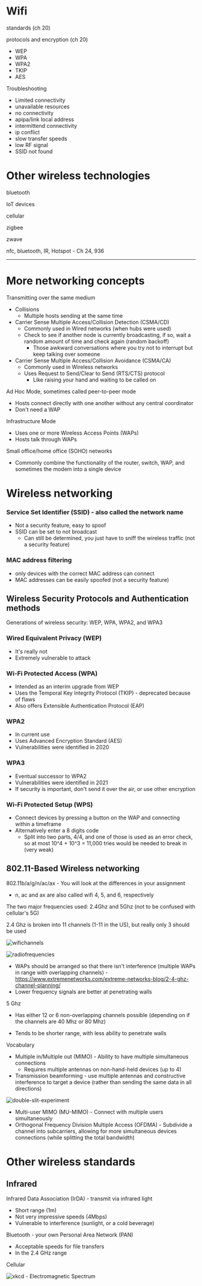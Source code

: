 

# Wifi

standards (ch 20)

protocols and encryption (ch 20)

* WEP
* WPA
* WPA2
* TKIP
* AES

Troubleshooting

* Limited connectivity
* unavailable resources
* no connectivity
* apipa/link local address
* intermittend connectivity
* ip conflict
* slow transfer speeds
* low RF signal
* SSID not found

# Other wireless technologies

bluetooth

IoT devices

cellular

zigbee

zwave

nfc, bluetooth, IR, Hotspot - Ch 24, 936

------------





# More networking concepts

Transmitting over the same medium

* Collisions
  * Multiple hosts sending at the same time
* Carrier Sense Multiple Access/Collision Detection (CSMA/CD)
  * Commonly used in Wired networks (when hubs were used)
  * Check to see if another node is currently broadcasting, if so, wait a random amount of time and check again (random backoff)
    * Those awkward conversations where you try not to interrupt but keep talking over someone
* Carrier Sense Multiple Access/Collision Avoidance (CSMA/CA)
  * Commonly used in Wireless networks
  * Uses Request to Send/Clear to Send (RTS/CTS) protocol
    * Like raising your hand and waiting to be called on

Ad Hoc Mode, sometimes called peer-to-peer mode

* Hosts connect directly with one another without any central coordinator
* Don't need a WAP

Infrastructure Mode

* Uses one or more Wireless Access Points (WAPs)
* Hosts talk through WAPs

Small office/home office (SOHO) networks

* Commonly combine the functionality of the router, switch, WAP, and sometimes the modem into a single device

# Wireless networking

### Service Set Identifier (SSID) - also called the network name

* Not a security feature, easy to spoof
* SSID can be set to not broadcast
  * Can still be determined, you just have to sniff the wireless traffic (not a security feature)

### MAC address filtering

* only devices with the correct MAC address can connect
* MAC addresses can be easily spoofed (not a security feature)

## Wireless Security Protocols and Authentication methods

Generations of wireless security: WEP, WPA, WPA2, and WPA3

### Wired Equivalent Privacy (WEP)

* It's really not
* Extremely vulnerable to attack

### Wi-Fi Protected Access (WPA)

* Intended as an interim upgrade from WEP
* Uses the Temporal Key Integrity Protocol (TKIP) - deprecated because of flaws
* Also offers Extensible Authentication Protocol (EAP)

### WPA2

* In current use
* Uses Advanced Encryption Standard (AES)
* Vulnerabilities were identified in 2020

### WPA3

* Eventual successor to WPA2
* Vulnerabilities were identified in 2021
* If security is important, don't send it over the air, or use other encryption

### Wi-Fi Protected Setup (WPS)

* Connect devices by pressing a button on the WAP and connecting within a timeframe
* Alternatively enter a 8 digits code
  * Split into two parts, 4/4, and one of those is used as an error check, so at most 10^4 + 10^3 = 11,000 tries would be needed to break in (very weak)

## 802.11-Based Wireless networking

802.11b/a/g/n/ac/ax - You will look at the differences in your assignment

* n, ac and ax are also called wifi 4, 5, and 6, respectively

The two major frequencies used: 2.4Ghz and 5Ghz (not to be confused with cellular's 5G)

2.4 Ghz is broken into 11 channels (1-11 in the US), but really only 3 should be used

![wifichannels](images/wifichannels.png)

![radiofrequencies](images/radiofrequencies.jpg)



* WAPs should be arranged so that there isn't interference (multiple WAPs in range with overlapping channels) - https://www.extremenetworks.com/extreme-networks-blog/2-4-ghz-channel-planning/
* Lower frequency signals are better at penetrating walls

5 Ghz 

* Has either 12 or 6 non-overlapping channels possible (depending on if the channels are 40 Mhz or 80 Mhz)

* Tends to be shorter range, with less ability to penetrate walls

Vocabulary

* Multiple in/Multiple out (MIMO) - Ability to have multiple simultaneous connections
  * Requires multiple antennas on non-hand-held devices (up to 4)
* Transmission beamforming - use multiple antennas and constructive interference to target a device (rather than sending the same data in all directions)

![double-slit-experiment](images/double-slit-experiment.jpeg)

* Multi-user MIMO (MU-MIMO) - Connect with multiple users simultaneously
* Orthogonal Frequency Division Multiple Access (OFDMA) - Subdivide a channel into subcarriers, allowing for more simultaneous devices connections (while splitting the total bandwidth)

# Other wireless standards

## Infrared

Infrared Data Association (IrDA) - transmit via infrared light

* Short range (1m)
* Not very impressive speeds (4Mbps)
* Vulnerable to interference (sunlight, or a cold beverage)

Bluetooth - your own Personal Area Network (PAN)

* Acceptable speeds for file transfers
* In the 2.4 GHz range

Cellular

![xkcd - Electromagnetic Spectrum](https://imgs.xkcd.com/comics/electromagnetic_spectrum.png)
